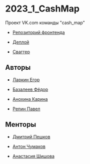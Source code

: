 # 2023_1_CashMap
Проект VK.com команды "cash_map"

- <a href="https://github.com/frontend-park-mail-ru/2023_1_CashMap" target="_blank">Репозиторий фронтенда</a>

- <a href="https://depeche.su" target="_blank">Деплой</a>

- <a href="http://95.163.212.121:8080/swagger/index.html" target="_blank">Сваггер</a>


## Авторы
- <a href="https://github.com/WhoIsYgim" target="_blank">Ларкин Егор</a>

- <a href="https://github.com/BazaleevFedor" target="_blank">Базалеев Фёдор</a>

- <a href="https://github.com/ArKarina" target="_blank">Анохина Карина</a>

- <a href="https://github.com/thxtomslf" target="_blank">Репин Павел</a>

## Менторы

- <a href="https://github.com/DPeshkoff" target="_blank">Дмитрий Пешков</a>

- <a href="https://github.com/TonyBlock" target="_blank">Антон Чумаков</a>

- <a href="" target="_blank">Анастасия Шишова</a>